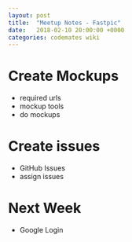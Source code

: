 ```yaml
---
layout: post
title:  "Meetup Notes - Fastpic"
date:   2018-02-10 20:00:00 +0000
categories: codemates wiki
---
```


# Create Mockups

- required urls
- mockup tools
- do mockups

# Create issues
- GitHub Issues
- assign issues


# Next Week

- Google Login
